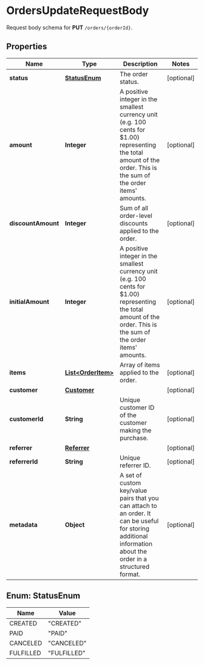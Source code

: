 

# OrdersUpdateRequestBody

Request body schema for **PUT** `/orders/{orderId}`.

## Properties

| Name | Type | Description | Notes |
|------------ | ------------- | ------------- | -------------|
|**status** | [**StatusEnum**](#StatusEnum) | The order status. |  [optional] |
|**amount** | **Integer** | A positive integer in the smallest currency unit (e.g. 100 cents for $1.00) representing the total amount of the order. This is the sum of the order items&#39; amounts.   |  [optional] |
|**discountAmount** | **Integer** | Sum of all order-level discounts applied to the order. |  [optional] |
|**initialAmount** | **Integer** | A positive integer in the smallest currency unit (e.g. 100 cents for $1.00) representing the total amount of the order. This is the sum of the order items&#39; amounts. |  [optional] |
|**items** | [**List&lt;OrderItem&gt;**](OrderItem.md) | Array of items applied to the order. |  [optional] |
|**customer** | [**Customer**](Customer.md) |  |  [optional] |
|**customerId** | **String** | Unique customer ID of the customer making the purchase. |  [optional] |
|**referrer** | [**Referrer**](Referrer.md) |  |  [optional] |
|**referrerId** | **String** | Unique referrer ID. |  [optional] |
|**metadata** | **Object** | A set of custom key/value pairs that you can attach to an order. It can be useful for storing additional information about the order in a structured format. |  [optional] |



## Enum: StatusEnum

| Name | Value |
|---- | -----|
| CREATED | &quot;CREATED&quot; |
| PAID | &quot;PAID&quot; |
| CANCELED | &quot;CANCELED&quot; |
| FULFILLED | &quot;FULFILLED&quot; |



